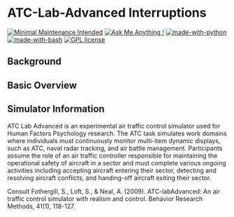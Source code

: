 # ATC-Lab-Advanced Interruptions
[![Minimal Maintenance Intended](http://unmaintained.tech/badge.svg)](http://unmaintained.tech/)
[![Ask Me Anything !](https://img.shields.io/badge/Ask%20me-anything-1abc9c.svg)](https://michael.humanfactors.io)
[![made-with-python](https://img.shields.io/badge/Made%20with-Python-1f425f.svg)](https://www.python.org/)
[![made-with-bash](https://img.shields.io/badge/Made%20with-Bash-1f425f.svg)](https://www.gnu.org/software/bash/)
[![GPL license](https://img.shields.io/badge/License-GPL-blue.svg)](http://perso.crans.org/besson/LICENSE.html)

## Background

## Basic Overview

## Simulator Information
ATC Lab Advanced is an experimental air traffic control simulator used for Human
Factors Psychology research. The ATC task simulates work domains where
individuals must continuously monitor multi-item dynamic displays, such as ATC,
naval radar tracking, and air battle management. Participants assume the role of
an air traffic controller responsible for maintaining the operational safety of
aircraft in a sector and must complete various ongoing activities including
accepting aircraft entering their sector, detecting and resolving aircraft
conflicts, and handing-off aircraft exiting their sector.

Consult Fothergill, S., Loft, S., & Neal, A. (2009). ATC-labAdvanced: An air
traffic control simulator with realism and control. Behavior Research Methods,
41(1), 118-127.
